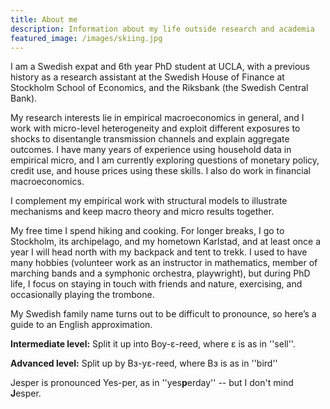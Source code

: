 ```yaml
---
title: About me
description: Information about my life outside research and academia
featured_image: /images/skiing.jpg
---
```


I am a Swedish expat and 6th year PhD student at UCLA, with a previous history as a research assistant at the Swedish House of Finance at Stockholm School of Economics, and the Riksbank (the Swedish Central Bank).

My research interests lie in empirical macroeconomics in general, and I work with micro-level heterogeneity and exploit different exposures to shocks to disentangle transmission channels and explain aggregate outcomes. I have many years of experience using household data in empirical micro, and I am currently exploring questions of monetary policy, credit use, and house prices using these skills. I also do work in financial macroeconomics.

I complement my empirical work with structural models to illustrate mechanisms and keep macro theory and micro results together.

My free time I spend hiking and cooking. For longer breaks, I go to Stockholm, its archipelago, and my hometown Karlstad, and at least once a year I will head north with my backpack and tent to trekk. I used to have many hobbies (volunteer work as an instructor in mathematics, member of marching bands and a symphonic orchestra, playwright), but during PhD life, I focus on staying in touch with friends and nature, exercising, and occasionally playing the trombone.

My Swedish family name turns out to be difficult to pronounce, so here’s a guide to an English approximation.

**Intermediate level:** Split it up into Boy-ɛ-reed, where ɛ is as in ''sell''.

**Advanced level:** Split up by Bɜ-yɛ-reed, where Bɜ is as in ''bird''

Jesper is pronounced Yes-per, as in ''yes**p**erday'' -- but I don't mind **J**esper.
